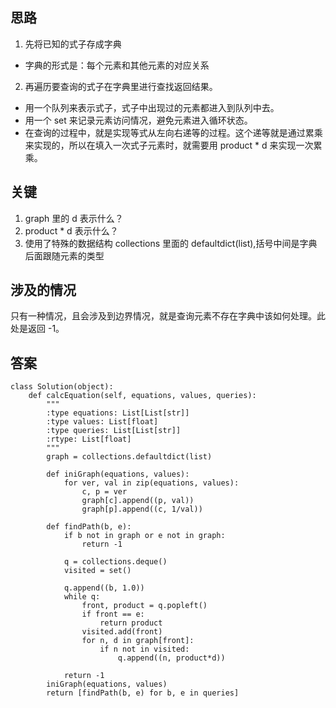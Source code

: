## 思路
1. 先将已知的式子存成字典
+ 字典的形式是：每个元素和其他元素的对应关系
2. 再遍历要查询的式子在字典里进行查找返回结果。
+ 用一个队列来表示式子，式子中出现过的元素都进入到队列中去。
+ 用一个 set 来记录元素访问情况，避免元素进入循环状态。
+ 在查询的过程中，就是实现等式从左向右递等的过程。这个递等就是通过累乘来实现的，所以在填入一次式子元素时，就需要用 product * d 来实现一次累乘。

## 关键
1. graph 里的 d 表示什么？
2. product * d 表示什么？
3. 使用了特殊的数据结构 collections 里面的 defaultdict(list),括号中间是字典后面跟随元素的类型

## 涉及的情况
只有一种情况，且会涉及到边界情况，就是查询元素不存在字典中该如何处理。此处是返回 -1。

## 答案
```
class Solution(object):
    def calcEquation(self, equations, values, queries):
        """
        :type equations: List[List[str]]
        :type values: List[float]
        :type queries: List[List[str]]
        :rtype: List[float]
        """
        graph = collections.defaultdict(list)
        
        def iniGraph(equations, values):
            for ver, val in zip(equations, values):
                c, p = ver
                graph[c].append((p, val))
                graph[p].append((c, 1/val))
        
        def findPath(b, e):
            if b not in graph or e not in graph:
                return -1
            
            q = collections.deque()
            visited = set()
            
            q.append((b, 1.0))
            while q:
                front, product = q.popleft()
                if front == e:
                    return product
                visited.add(front)
                for n, d in graph[front]:
                    if n not in visited:
                        q.append((n, product*d))
                        
            return -1
        iniGraph(equations, values)
        return [findPath(b, e) for b, e in queries]
```
